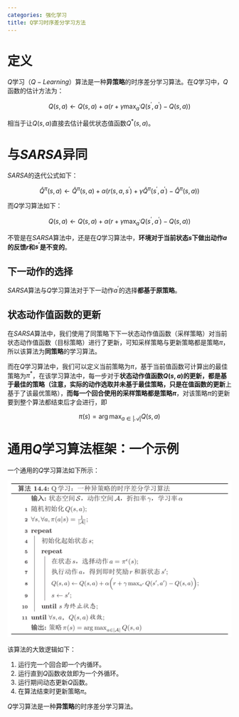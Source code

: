 ```yaml
---
categories: 强化学习
title: Q学习时序差分学习方法
---
```


# 定义

$Q$学习（$Q-Learning$）算法是一种**异策略**的时序差分学习算法。在$Q$学习中，$Q$函数的估计方法为：


$$
Q(s, a) \leftarrow Q(s, a)+\alpha\left(r+\gamma \max _{a^{\prime}} Q\left(s^{\prime}, a^{\prime}\right)-Q(s, a)\right)
$$


相当于让$Q(s,a)$直接去估计最优状态值函数$Q^{*}(s,a)$。

# 与$SARSA$异同

$SARSA$的迭代公式如下：


$$
\hat{Q}^{\pi}(s, a) \leftarrow \hat{Q}^{\pi}(s, a)+\alpha\left(r\left(s, a, s^{\prime}\right)+\gamma \hat{Q}^{\pi}\left(s^{\prime}, a^{\prime}\right)-\hat{Q}^{\pi}(s, a)\right)
$$


而$Q$学习算法如下：


$$
Q(s, a) \leftarrow Q(s, a)+\alpha\left(r+\gamma \max _{a^{\prime}} Q\left(s^{\prime}, a^{\prime}\right)-Q(s, a)\right)
$$


不管是在$SARSA​$算法中，还是在$Q​$学习算法中，**环境对于当前状态$s​$下做出动作$a​$的反馈$r​$和$s^{\prime}​$是不变的**。

## 下一动作的选择

$SARSA$算法与$Q$学习算法对于下一动作​$a^{\prime}$的选择**都基于原策略**。

## 状态动作值函数的更新

在$SARSA​$算法中，我们使用了同策略下下一状态动作值函数（采样策略）对当前状态动作值函数（目标策略）进行了更新，可知采样策略与更新策略都是策略$\pi​$，所以该算法为**同策略**的学习算法。

而在$Q$学习算法中，我们可以定义当前策略为$\pi$，基于当前值函数可计算出的最佳策略为$\pi^{*}$，在该学习算法中，每一步对于**状态动作值函数$Q(s,a)$**的更新，都是基于最佳的策略（注意，实际的动作选取并未基于最佳策略，只是在**值函数的更新**上基于了该最优策略），**而每一个回合使用的采样策略都是策略$\pi$**，对该策略$\pi​$的更新要到整个算法都结束后才会进行，即


$$
\pi(s)=\arg \max _{a \in|\mathcal{A}|} Q(s, a)
$$


# 通用$Q$学习算法框架：一个示例

一个通用的$Q$学习算法如下所示：

![](../../img/Q.png)

该算法的大致逻辑如下：

1. 运行完一个回合即一个内循环。
2. 运行直到$Q$函数收敛即为一个外循环。
3. 运行期间动态更新$Q$函数。
4. 在算法结束时更新策略$\pi$。

$Q$学习算法是一种**异策略**的时序差分学习算法。